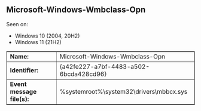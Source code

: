 ## Microsoft-Windows-Wmbclass-Opn

Seen on:
* Windows 10 (2004, 20H2)
* Windows 11 (21H2)

<table border="1" class="docutils">
  <tbody>
    <tr>
      <td><b>Name:</b></td>
      <td>Microsoft-Windows-Wmbclass-Opn</td>
    </tr>
    <tr>
      <td><b>Identifier:</b></td>
      <td>{a42fe227-a7bf-4483-a502-6bcda428cd96}</td>
    </tr>
    <tr>
      <td><b>Event message file(s):</b></td>
      <td>%systemroot%\system32\drivers\mbbcx.sys</td>
    </tr>
  </tbody>
</table>

&nbsp;

